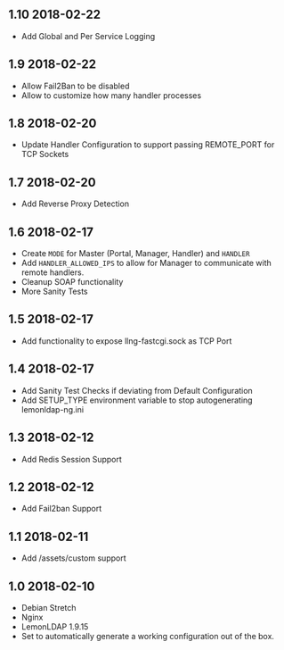 ## 1.10 2018-02-22 <dave at tiredofit dot ca>

* Add Global and Per Service Logging

## 1.9 2018-02-22 <dave at tiredofit dot ca>

* Allow Fail2Ban to be disabled
* Allow to customize how many handler processes

## 1.8 2018-02-20 <dave at tiredofit dot ca>

* Update Handler Configuration to support passing REMOTE_PORT for TCP Sockets

## 1.7 2018-02-20 <dave at tiredofit dot ca>

* Add Reverse Proxy Detection

## 1.6 2018-02-17 <dave at tiredofit dot ca>

* Create `MODE` for Master (Portal, Manager, Handler) and `HANDLER`
* Add `HANDLER_ALLOWED_IPS` to allow for Manager to communicate with remote handlers.
* Cleanup SOAP functionality
* More Sanity Tests

## 1.5 2018-02-17 <dave at tiredofit dot ca>

* Add functionality to expose llng-fastcgi.sock as TCP Port

## 1.4 2018-02-17 <dave at tiredofit dot ca>

* Add Sanity Test Checks if deviating from Default Configuration
* Add SETUP_TYPE environment variable to stop autogenerating lemonldap-ng.ini

## 1.3 2018-02-12 <dave at tiredofit dot ca>

* Add Redis Session Support

## 1.2 2018-02-12 <dave at tiredofit dot ca>

* Add Fail2ban Support

## 1.1 2018-02-11 <dave at tiredofit dot ca>

* Add /assets/custom support

## 1.0 2018-02-10 <dave at tiredofit dot ca>

* Debian Stretch
* Nginx
* LemonLDAP 1.9.15
* Set to automatically generate a working configuration out of the box.


